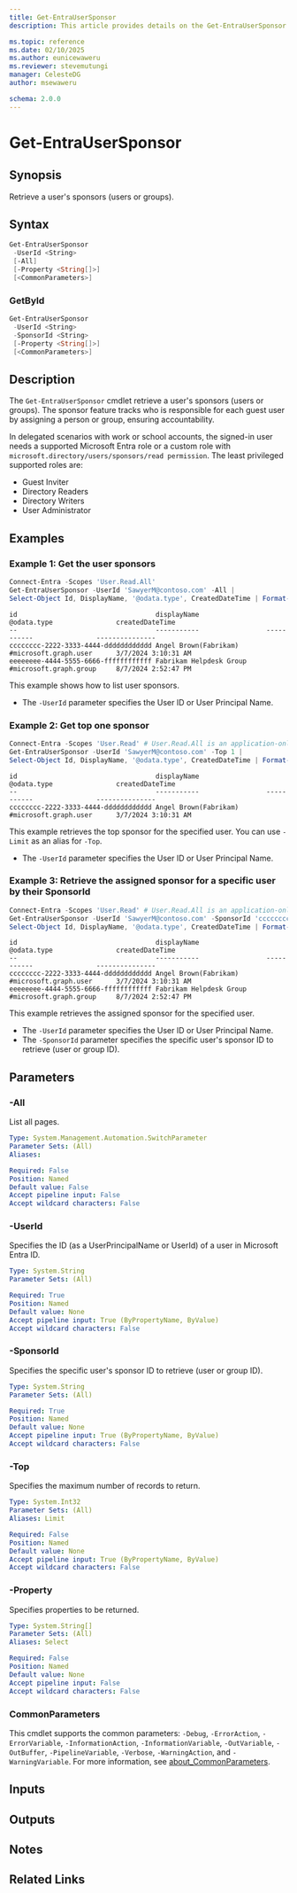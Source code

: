 ```yaml
---
title: Get-EntraUserSponsor
description: This article provides details on the Get-EntraUserSponsor command.

ms.topic: reference
ms.date: 02/10/2025
ms.author: eunicewaweru
ms.reviewer: stevemutungi
manager: CelesteDG
author: msewaweru

schema: 2.0.0
---
```


# Get-EntraUserSponsor

## Synopsis

Retrieve a user's sponsors (users or groups).

## Syntax

```powershell
Get-EntraUserSponsor
 -UserId <String>
 [-All]
 [-Property <String[]>]
 [<CommonParameters>]
```

### GetById

```powershell
Get-EntraUserSponsor
 -UserId <String>
 -SponsorId <String>
 [-Property <String[]>]
 [<CommonParameters>]
```

## Description

The `Get-EntraUserSponsor` cmdlet retrieve a user's sponsors (users or groups). The sponsor feature tracks who is responsible for each guest user by assigning a person or group, ensuring accountability.

In delegated scenarios with work or school accounts, the signed-in user needs a supported Microsoft Entra role or a custom role with `microsoft.directory/users/sponsors/read permission`. The least privileged supported roles are:

- Guest Inviter
- Directory Readers
- Directory Writers
- User Administrator

## Examples

### Example 1: Get the user sponsors

```powershell
Connect-Entra -Scopes 'User.Read.All'
Get-EntraUserSponsor -UserId 'SawyerM@contoso.com' -All |
Select-Object Id, DisplayName, '@odata.type', CreatedDateTime | Format-Table -AutoSize
```

```Output
id                                   displayName                 @odata.type                createdDateTime          
--                                   -----------                 -----------                ---------------          
cccccccc-2222-3333-4444-dddddddddddd Angel Brown(Fabrikam)       #microsoft.graph.user      3/7/2024 3:10:31 AM      
eeeeeeee-4444-5555-6666-ffffffffffff Fabrikam Helpdesk Group     #microsoft.graph.group     8/7/2024 2:52:47 PM
```

This example shows how to list user sponsors.

- The `-UserId` parameter specifies the User ID or User Principal Name.

### Example 2: Get top one sponsor

```powershell
Connect-Entra -Scopes 'User.Read' # User.Read.All is an application-only permission, which does not require a user to be signed in interactively
Get-EntraUserSponsor -UserId 'SawyerM@contoso.com' -Top 1 |
Select-Object Id, DisplayName, '@odata.type', CreatedDateTime | Format-Table -AutoSize
```

```Output
id                                   displayName                 @odata.type                createdDateTime          
--                                   -----------                 -----------                ---------------          
cccccccc-2222-3333-4444-dddddddddddd Angel Brown(Fabrikam)       #microsoft.graph.user      3/7/2024 3:10:31 AM
```

This example retrieves the top sponsor for the specified user. You can use `-Limit` as an alias for `-Top`.

- The `-UserId` parameter specifies the User ID or User Principal Name.

### Example 3: Retrieve the assigned sponsor for a specific user by their SponsorId

```powershell
Connect-Entra -Scopes 'User.Read' # User.Read.All is an application-only permission, which does not require a user to be signed in interactively
Get-EntraUserSponsor -UserId 'SawyerM@contoso.com' -SponsorId 'cccccccc-2222-3333-4444-dddddddddddd' |
Select-Object Id, DisplayName, '@odata.type', CreatedDateTime | Format-Table -AutoSize
```

```Output
id                                   displayName                 @odata.type                createdDateTime          
--                                   -----------                 -----------                ---------------          
cccccccc-2222-3333-4444-dddddddddddd Angel Brown(Fabrikam)       #microsoft.graph.user      3/7/2024 3:10:31 AM      
eeeeeeee-4444-5555-6666-ffffffffffff Fabrikam Helpdesk Group     #microsoft.graph.group     8/7/2024 2:52:47 PM
```

This example retrieves the assigned sponsor for the specified user.

- The `-UserId` parameter specifies the User ID or User Principal Name.
- The `-SponsorId` parameter specifies the specific user's sponsor ID to retrieve (user or group ID).

## Parameters

### -All

List all pages.

```yaml
Type: System.Management.Automation.SwitchParameter
Parameter Sets: (All)
Aliases:

Required: False
Position: Named
Default value: False
Accept pipeline input: False
Accept wildcard characters: False
```

### -UserId

Specifies the ID (as a UserPrincipalName or UserId) of a user in Microsoft Entra ID.

```yaml
Type: System.String
Parameter Sets: (All)

Required: True
Position: Named
Default value: None
Accept pipeline input: True (ByPropertyName, ByValue)
Accept wildcard characters: False
```

### -SponsorId

Specifies the specific user's sponsor ID to retrieve (user or group ID).

```yaml
Type: System.String
Parameter Sets: (All)

Required: True
Position: Named
Default value: None
Accept pipeline input: True (ByPropertyName, ByValue)
Accept wildcard characters: False
```

### -Top

Specifies the maximum number of records to return.

```yaml
Type: System.Int32
Parameter Sets: (All)
Aliases: Limit

Required: False
Position: Named
Default value: None
Accept pipeline input: True (ByPropertyName, ByValue)
Accept wildcard characters: False
```

### -Property

Specifies properties to be returned.

```yaml
Type: System.String[]
Parameter Sets: (All)
Aliases: Select

Required: False
Position: Named
Default value: None
Accept pipeline input: False
Accept wildcard characters: False
```

### CommonParameters

This cmdlet supports the common parameters: `-Debug`, `-ErrorAction`, `-ErrorVariable`, `-InformationAction`, `-InformationVariable`, `-OutVariable`, `-OutBuffer`, `-PipelineVariable`, `-Verbose`, `-WarningAction`, and `-WarningVariable`. For more information, see [about_CommonParameters](https://go.microsoft.com/fwlink/?LinkID=113216).

## Inputs

## Outputs

## Notes

## Related Links

